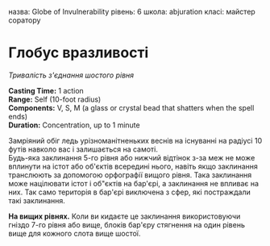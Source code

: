назва: Globe of Invulnerability рівень: 6 школа: abjuration класі: майстер соратору

# Глобус вразливості
_Тривалість з'єднання шостого рівня_

**Casting Time:** 1 action    
**Range:** Self (10-foot radius)    
**Components:** V, S, M (a glass or crystal bead that shatters when the spell ends)    
**Duration:** Concentration, up to 1 minute

Замріяний обіг ледь урізноманітненьких веснів на існуванні на радіусі 10 футів навколо вас і залишається на самоті.    
Будь-яка заклинання 5-го рівня або нижчий відтінок з-за меж не може вплинути на істот або об'єктів всередині нього, навіть якщо заклинання транслюють за допомогою орфографії вищого рівня. Така заклинання може націлювати істот і об"єктів на бар'єрі, а заклинання не впливає на них. Так само територія в бар'єрі виключена з сфер, які постраждали такі заклинання.

**На вищих рівнях.** Коли ви кидаєте це заклинання використовуючи гніздо 7-го рівня або вище, блоків бар'єру стягнення на один рівень вище для кожного слота вище шостої. 